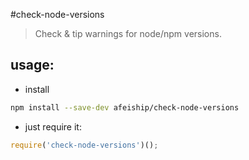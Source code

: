 #check-node-versions
> Check &amp; tip warnings for node/npm versions.


## usage:
+ install
```bash
npm install --save-dev afeiship/check-node-versions
```

+ just require it:
```javascript
require('check-node-versions')();
```
